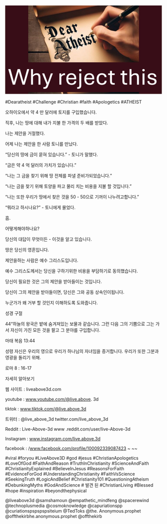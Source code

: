 ![Video cover image](../cover.jpg "cover photo")

#Dearatheist #Challenge #Christian #faith #Apologetics #ATHEIST

오하이오에서 약 4 만 달러에 토지를 구입했습니다.

직후, 나는 땅에 대해 내가 지불 한 가격의 두 배를 받았다.

나는 제안을 거절했다.

어제 나는 제안을 한 사람 토니를 만났다.

“당신의 땅에 금이 묻혀 있습니다.” - 토니가 말했다.

“금은 약 4 억 달러의 가치가 있습니다.”

“나는 그 금을 찾기 위해 땅 전체를 파낼 준비가되었습니다.”

“나는 금을 찾기 위해 토양을 파고 물리 치는 비용을 지불 할 것입니다.”

“나는 또한 우리가 땅에서 찾은 것을 50 - 50으로 기꺼이 나누려고합니다.”

“뭐라고 하시나요?” - 토니에게 물었다.

흠.

어떻게해야하나요?

당신의 대답이 무엇이든 - 이것을 알고 있습니다.

땅은 당신의 영혼입니다.

제안을하는 사람은 예수 그리스도입니다.

예수 그리스도께서는 당신을 구하기위한 비용을 부담하기로 동의했습니다.

당신이 필요한 것은 그의 제안을 받아들이는 것입니다.

당신이 그의 제안을 받아들이면, 당신은 그와 공동 상속인이됩니다.

누군가가 왜 거부 할 것인지 이해하도록 도와줍니다.

성경 구절

44“하늘의 왕국은 밭에 숨겨져있는 보물과 같습니다. 그런 다음 그의 기쁨으로 그는 가서 자신이 가진 모든 것을 팔고 그 분야를 구입합니다.

마태 복음 13:44

성령 자신은 우리의 영으로 우리가 하나님의 자녀임을 증거합니다. 우리가 또한 그분과 영광을 돌리기 위해.

로마 8 : 16-17

자세히 알아보기

웹 사이트 : liveabove3d.com

youtube : www.youtube.com/@live.above. 3d

tiktok : www.tiktok.com/@live.above.3d

트위터 : @live_above_3d twitter.com/live_above_3d

Reddit : Live-Above-3d www .reddit.com/user/live-Above-3d

Instagram : www.instagram.com/live.above.3d

facebook : /www.facebook.com/profile/100092339087423 ~ ~~

#viral #foryou #LiveAbove3D #god #jesus #ChristianApologetics #LoveOfGod #FaithAndReason #TruthInChristianity #ScienceAndFaith #ChristianityExplained #BelieveInJesus #ReasonsForFaith #EvidenceForGod #UnderstandingChristianity #FaithVsScience #SeekingTruth #LogicAndBelief #Christianity101 #QuestioningAtheism #DebunkingMyths #GodAndScience # 발견 된 #ChristianLiving #Blessed #hope #inspiration #beyondthephysical

@liveabove3d @samshamoun @empathetic_mindfeng @spacerewind @technoplusmedia @cosmoknowledge @capuriationspp @curiationspspspspsiteium @TedToks @the. Anonymous.prophet @offthekirbhe.anonymous.prophet @offthekirb